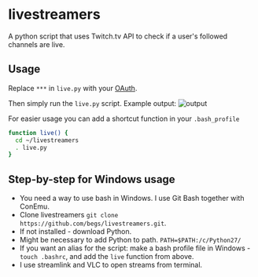 # livestreamers
A python script that uses Twitch.tv API to check if a user's followed channels are live.

## Usage
Replace ```***``` in ```live.py``` with your [OAuth](https://twitchapps.com/tmi/). 

Then simply run the ```live.py``` script. Example output:
![output](https://puu.sh/ysDHl/533d20b5df.png)


For easier usage you can add a shortcut function in your ```.bash_profile```
```bash
function live() {
  cd ~/livestreamers
  . live.py
}
```
## Step-by-step for Windows usage
* You need a way to use bash in Windows. I use Git Bash together with ConEmu.
* Clone livestreamers ```git clone https://github.com/begs/livestreamers.git```.
* If not installed - download Python.
* Might be necessary to add Python to path. ```PATH=$PATH:/c/Python27/```
* If you want an alias for the script: make a bash profile file in Windows - ```touch .bashrc```, and add the ```live``` function from above.
* I use streamlink and VLC to open streams from terminal.
